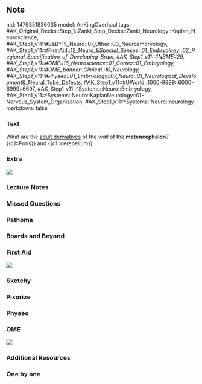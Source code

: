 ## Note
nid: 1479351836035
model: AnKingOverhaul
tags: #AK_Original_Decks::Step_1::Zanki_Step_Decks::Zanki_Neurology::Kaplan_Neuroscience, #AK_Step1_v11::#B&B::15_Neuro::07_Other::03_Neuroembryology, #AK_Step1_v11::#FirstAid::12_Neuro_&_Special_Senses::01_Embryology::02_Regional_Specification_of_Developing_Brain, #AK_Step1_v11::#NBME::29, #AK_Step1_v11::#OME::16_Neuroscience::01_Cortex::01_Embryology, #AK_Step1_v11::#OME_banner::Clinical::10_Neurology, #AK_Step1_v11::#Physeo::01_Embryology::07_Neuro::01_Neurological_Development_&_Neural_Tube_Defects, #AK_Step1_v11::#UWorld::1000-9999::6000-6999::6697, #AK_Step1_v11::^Systems::Neuro::Embryology, #AK_Step1_v11::^Systems::Neuro::KaplanNeurology::01-Nervous_System_Organization, #AK_Step1_v11::^Systems::Neuro::neurology
markdown: false

### Text
<div>
  <div>
    What are the <u>adult derivatives</u> of the <i>wall</i> of the
    <b>metencephalon</b>?
  </div>
  <div>
    {{c1::Pons}} and {{c1::cerebellum}}
  </div>
</div>

### Extra
<img src="paste-221560182931885.jpg">

### Lecture Notes


### Missed Questions


### Pathoma


### Boards and Beyond


### First Aid
<img src="tmpTBenZA.png">

### Sketchy


### Pixorize


### Physeo


### OME
<div class="ome-widget">
  <a href=
  "https://onlinemeded.org/spa/neurology?ref=anki"><img src="_OME_AnkiFlashcards_Topic_3.png"></a>
</div>

### Additional Resources


### One by one

